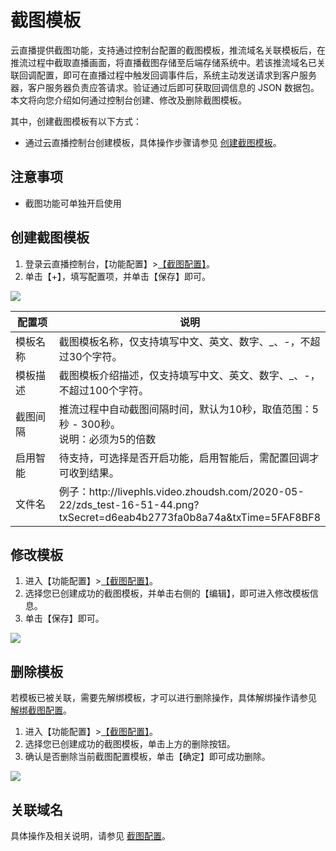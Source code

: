 # 截图模板

云直播提供截图功能，支持通过控制台配置的截图模板，推流域名关联模板后，在推流过程中截取直播画面，将直播截图存储至后端存储系统中。若该推流域名已关联回调配置，即可在直播过程中触发回调事件后，系统主动发送请求到客户服务器，客户服务器负责应答请求。验证通过后即可获取回调信息的 JSON 数据包。
本文将向您介绍如何通过控制台创建、修改及删除截图模板。

其中，创建截图模板有以下方式：

- 通过云直播控制台创建模板，具体操作步骤请参见 [创建截图模板](#Screenshot)。

## 注意事项

- 截图功能可单独开启使用

<span id="Screenshot"></span>
## 创建截图模板

1. 登录云直播控制台，【功能配置】>[【截图配置】]()。
2. 单击【+】，填写配置项，并单击【保存】即可。

![](https://docs.zhoudsh.com:9443/images/cloudlive/cloudlive_43.png)

<table>
<thead><tr><th width="15%">配置项</th><th>说明</th></tr></thead>
<tbody><tr>
<td>模板名称</td>
<td>截图模板名称，仅支持填写中文、英文、数字、_、-，不超过30个字符。</td>
</tr><tr>
<td>模板描述</td>
<td>截图模板介绍描述，仅支持填写中文、英文、数字、_、-，不超过100个字符。</td>
</tr><tr>
<td>截图间隔</td>
<td>推流过程中自动截图间隔时间，默认为10秒，取值范围：5秒 - 300秒。<br>说明：必须为5的倍数</li></td>
</tr><tr>
<td>启用智能</td>
<td>待支持，可选择是否开启功能，启用智能后，需配置回调才可收到结果。</td>
</tr><tr>
<td>文件名</td>
<td>例子：http://livephls.video.zhoudsh.com/2020-05-22/zds_test-16-51-44.png?txSecret=d6eab4b2773fa0b8a74a&txTime=5FAF8BF8</td>
</tbody></table>


## 修改模板

1. 进入【功能配置】>[【截图配置】]()。
2. 选择您已创建成功的截图模板，并单击右侧的【编辑】，即可进入修改模板信息。
3. 单击【保存】即可。

![](https://docs.zhoudsh.com:9443/images/cloudlive/cloudlive_44.png)

## 删除模板

若模板已被关联，需要先解绑模板，才可以进行删除操作，具体解绑操作请参见 [解绑截图配置]()。

1. 进入【功能配置】>[【截图配置】]()。
2. 选择您已创建成功的截图模板，单击上方的删除按钮。
3. 确认是否删除当前截图配置模板，单击【确定】即可成功删除。

![](https://docs.zhoudsh.com:9443/images/cloudlive/cloudlive_45.png)



## 关联域名

 具体操作及相关说明，请参见 [截图配置]()。 


